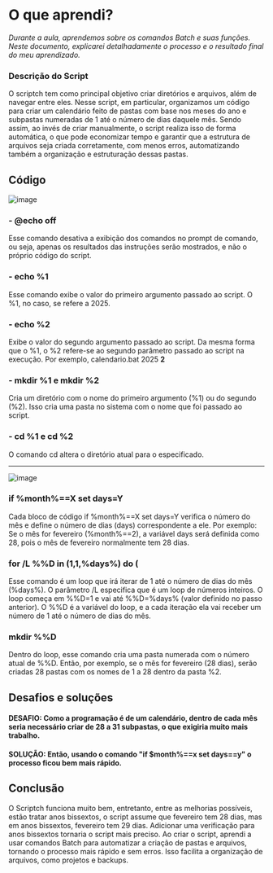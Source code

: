 # O que aprendi?
_Durante a aula, aprendemos sobre os comandos Batch e suas funções. Neste documento, explicarei detalhadamente o processo e o resultado final do meu aprendizado._
### Descrição do Script
O scriptch tem como principal objetivo criar diretórios e arquivos, além de navegar entre eles. Nesse script, em particular, organizamos um código para criar um calendário feito de pastas com base nos meses do ano e subpastas numeradas de 1 até o número de dias daquele mês. Sendo assim, ao invés de criar manualmente, o script realiza isso de forma automática, o que pode economizar tempo e garantir que a estrutura de arquivos seja criada corretamente, com menos erros, automatizando também a organização e estruturação dessas pastas.

## Código
![image](https://github.com/user-attachments/assets/dbf37f69-660e-418f-891d-cb0ac8a379e7)
### - @echo off
Esse comando desativa a exibição dos comandos no prompt de comando, ou seja, apenas os resultados das instruções serão mostrados, e não o próprio código do script.
### - echo %1
Esse comando exibe o valor do primeiro argumento passado ao script. O %1, no caso, se refere a 2025.
### - echo %2
Exibe o valor do segundo argumento passado ao script. Da mesma forma que o %1, o %2 refere-se ao segundo parâmetro passado ao script na execução. 
Por exemplo, calendario.bat 2025 **2**
### - mkdir %1 e mkdir %2
Cria um diretório com o nome do primeiro argumento (%1) ou do segundo (%2). Isso cria uma pasta no sistema com o nome que foi passado ao script.
### - cd %1 e cd %2
O comando cd altera o diretório atual para o especificado.
___
![image](https://github.com/user-attachments/assets/b563871c-9746-4822-be6a-f4f891e119d4)
### if %month%==X set days=Y
Cada bloco de código if %month%==X set days=Y verifica o número do mês e define o número de dias (days) correspondente a ele. Por exemplo:
Se o mês for fevereiro (%month%==2), a variável days será definida como 28, pois o mês de fevereiro normalmente tem 28 dias.
### for /L %%D in (1,1,%days%) do (
Esse comando é um loop que irá iterar de 1 até o número de dias do mês (%days%). O parâmetro /L especifica que é um loop de números inteiros.
O loop começa em %%D=1 e vai até %%D=%days% (valor definido no passo anterior).
O %%D é a variável do loop, e a cada iteração ela vai receber um número de 1 até o número de dias do mês.
### mkdir %%D
Dentro do loop, esse comando cria uma pasta numerada com o número atual de %%D. Então, por exemplo, se o mês for fevereiro (28 dias), serão criadas 28 pastas com os nomes de 1 a 28 dentro da pasta %2.

## Desafios e soluções
#### DESAFIO: Como a programação é de um calendário, dentro de cada mês seria necessário criar de 28 a 31 subpastas, o que exigiria muito mais trabalho. 
#### SOLUÇÃO: Então, usando o comando "if $month%==x set days==y" o processo ficou bem mais rápido.

## Conclusão
O Scriptch funciona muito bem, entretanto, entre as melhorias possíveis, estão tratar anos bissextos, o script assume que fevereiro tem 28 dias, mas em anos bissextos, fevereiro tem 29 dias. Adicionar uma verificação para anos bissextos tornaria o script mais preciso.
Ao criar o script, aprendi a usar comandos Batch para automatizar a criação de pastas e arquivos, tornando o processo mais rápido e sem erros. Isso facilita a organização de arquivos, como projetos e backups.
